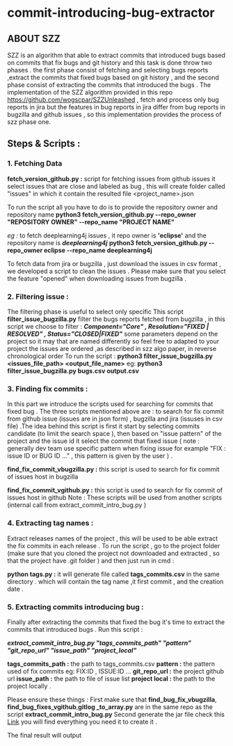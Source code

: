 # commit-introducing-bug-extractor


## ABOUT SZZ

SZZ is an algorithm that able to extract commits that introduced bugs based on commits that fix bugs and git history and this task is done throw two phases . 
the first phase consist of fetching and selecting bugs reports ,extract the commits that fixed bugs based on git history , and the second phase consist of extracting the commits that introduced the bugs . 
The  implementation of the SZZ algorithm provided in this repo https://github.com/wogscpar/SZZUnleashed , fetch and process only bug reports in jira but the features in bug reports in jira differ from bug reports in bugzilla and github issues , so this implementation provides the process of szz phase one.

## Steps & Scripts :

### 1. Fetching Data 
**fetch_version_github.py :** script for fetching issues from github issues it select issues that are close and labeled as bug , this will create folder called "issues" in which it contain the resulted file <project_name>.json

To run the script all you have to do is to provide the repository owner and repository name 
**python3 fetch_version_github.py --repo_owner "REPOSITORY OWNER" --repo_name "PROJECT NAME"**

_*eg :*_ to fetch deeplearning4j issues , it repo owner is **'eclipse'** and the repository name is ***deeplearning4j***
**python3 fetch_version_github.py --repo_owner eclipse --repo_name deeplearning4j** 

To fetch data from jira or bugzilla , just download the issues in csv format , we developed a script to clean the issues . Please make sure that you select the feature "opened" when downloading issues from bugzilla .

### 2. Filtering issue  :
The filtering phase is useful to select only specific 
This script **filter_issue_bugzilla.py** filter the bugs reports fetched from bugzilla , in this script we choose to filter :
	***Component="Core" , Resolution="FIXED | RESOLVED" , Status="CLOSED|FIXED"*** 
	some parameters depend on the project so it may that are named differently so feel free to adapted to your project 
	the issues are ordered ,as described in szz algo paper, in reverse chronological order
To run the script :
**python3 filter_issue_bugzilla.py <issues_file_path> <output_file_name>**
eg:
  **python3 filter_issue_bugzilla.py bugs.csv output.csv**

### 3. Finding fix commits :
In this part we introduce the scripts used for searching for commits that fixed bug . The three scripts mentioned above are : to search for fix commit from github issue (issues are in json form) , bugzilla and jira (issuses in csv file) .The idea behind this script is first it start by selecting commits candidate (to limit the search space ), then based on "issue pattern" of the project and the issue id it select the commit that fixed issue ( note : generally dev team use specific pattern when fixing issue for example "FIX : issue ID or BUG ID ..." , this pattern is given by the user ) .

**find_fix_commit_vbugzilla.py :** this script is used to search for fix commit of issues host in bugzilla

**find_fix_commit_vgithub.py :** this script is used to search for fix commit of issues host in github
Note : These scripts will be used from another scripts (internal call from extract_commit_intro_bug.py )
 
### 4. Extracting tag names :
Extract releases names of the project , this will be used to be able extract the fix commits in each release . 
To run the script , go to the project folder (make sure that you cloned the project not downloaded and extracted , so that the project have .git folder ) and then just run in cmd :

**python tags.py :** it will generate file called **tags_commits.csv**
in the same directory . which will contain the tag name ,it first commit , and the creation date .

### 5. Extracting commits introducing bug : 
Finally after extracting the commits that fixed the bug it's time to extract the commits that introduced bugs . Run this script : 

***extract_commit_intro_bug.py "tags_commits_path" "pattern" "git_repo_url" "issue_path" "project_local"***

**tags_commits_path :** the path to tags_commits.csv
**pattern :** the pattern used of fix commits eg: FIX:ID , ISSUE:ID ...
**git_repo_url :** the project github url 
**issue_path :** the path to file of issue list 
**project local :** the path to the project locally .

Please ensure these things :
First make sure that **find_bug_fix_vbugzilla**, **find_bug_fixes_vgithub**,**gitlog _to_array.py** are in the same repo as the script **extract_commit_intro_bug.py** 
Second generate the jar file check this [Link](https://github.com/wogscpar/SZZUnleashed) you will find everything you need it to create it . 

The final result will output 




